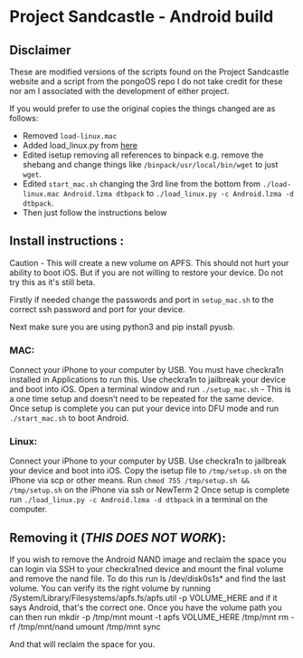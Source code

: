 # Project Sandcastle - Android build

## Disclaimer
These are modified versions of the scripts found on the Project Sandcastle website and a script from the pongoOS repo I do not take credit for these nor am I associated with the development of either project.

If you would prefer to use the original copies the things changed are as follows:
* Removed `load-linux.mac`
* Added load_linux.py from [here](https://github.com/checkra1n/pongoOS/blob/master/scripts/load_linux.py)
* Edited isetup removing all references to binpack e.g. remove the shebang and change things like `/binpack/usr/local/bin/wget` to just `wget`.
* Edited `start_mac.sh` changing the 3rd line from the bottom from `./load-linux.mac Android.lzma dtbpack` to `./load_linux.py -c Android.lzma -d dtbpack`.
* Then just follow the instructions below


## Install instructions :
Caution - This will create a new volume on APFS. This should not hurt your ability to boot iOS. But if you are not willing to restore your device. Do not try this as it's still beta.

Firstly if needed change the passwords and port in `setup_mac.sh` to the correct ssh password and port for your device.

Next make sure you are using python3 and pip install pyusb.

### MAC:
Connect your iPhone to your computer by USB.
You must have checkra1n installed in Applications to run this.
Use checkra1n to jailbreak your device and boot into iOS.
Open a terminal window and run `./setup_mac.sh` - This is a one time setup and doesn’t need to be repeated for the same device.
Once setup is complete you can put your device into DFU mode and run `./start_mac.sh` to boot Android.


### Linux:
Connect your iPhone to your computer by USB.
Use checkra1n to jailbreak your device and boot into iOS.
Copy the isetup file to `/tmp/setup.sh` on the iPhone via scp or other means.
Run `chmod 755 /tmp/setup.sh && /tmp/setup.sh` on the iPhone via ssh or NewTerm 2
Once setup is complete run `./load_linux.py -c Android.lzma -d dtbpack` in a terminal on the computer.


## Removing it (*THIS DOES NOT WORK*):
If you wish to remove the Android NAND image and reclaim the space you can login via SSH to your checkra1ned device and mount the final volume and remove the nand file. To do this run ls /dev/disk0s1s* and find the last volume. You can verify its the right volume by running /System/Library/Filesystems/apfs.fs/apfs.util -p VOLUME_HERE and if it says Android, that's the correct one. Once you have the volume path you can then run 
mkdir -p /tmp/mnt 
mount -t apfs VOLUME_HERE /tmp/mnt 
rm -rf /tmp/mnt/nand
umount /tmp/mnt
sync

And that will reclaim the space for you.

